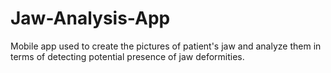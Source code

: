 # Jaw-Analysis-App
Mobile app used to create the pictures of patient's jaw and analyze them in terms of detecting potential presence of jaw deformities.
